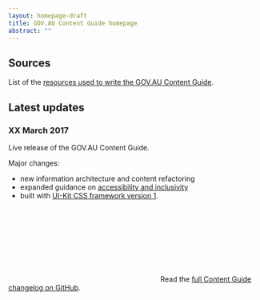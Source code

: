 ```yaml
---
layout: homepage-draft
title: GOV.AU Content Guide homepage
abstract: ""
---
```


## Sources

List of the [resources used to write the GOV.AU Content Guide](/sources/).

## Latest updates

### XX March 2017

Live release of the GOV.AU Content Guide.

Major changes:

- new information architecture and content refactoring
- expanded guidance on [accessibility and inclusivity](/accessibility-inclusivity)
- built with [UI-Kit CSS framework version 1](http://guides.service.gov.au/design-guide/).

<p>
<svg class="icon-inline fa-github" role="img" title="GitHub icon" aria-labelledby="fa-github-alt-source">
<title id="fa-github-alt-source" lang="en">GitHub icon</title>
<use xlink:href="/assets/spritesheet.svg#fa-github"/>
</svg> Read the <a href="https://github.com/govau/content-guide/blob/master/CHANGELOG.md" rel="external">full Content Guide changelog on GitHub</a>.
</p>
